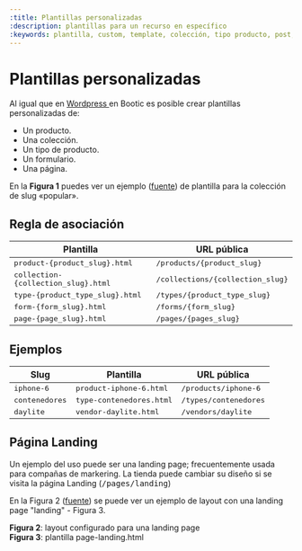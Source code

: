 ```yaml
---
:title: Plantillas personalizadas
:description: plantillas para un recurso en específico
:keywords: plantilla, custom, template, colección, tipo producto, post, formulario
---
```


# Plantillas personalizadas

Al igual que en [ Wordpress ][wppt] en Bootic es posible crear plantillas personalizadas de:

- Un producto.
- Una colección.
- Un tipo de producto.
- Un formulario.
- Una página.

En la **Figura 1** puedes ver un ejemplo ([fuente][fuente]) de plantilla para la colección de slug «popular».

## Regla de asociación

<table class="table">
	<thead>
		<tr>
			<th>Plantilla</th>
			<th>URL pública</th>
		</tr>
	</thead>
  <tbody>
  	<tr>
  		<td><kbd>product-{product_slug}.html</kbd></td>
  		<td><kbd>/products/{product_slug}</kbd></td>
  	</tr>
    <tr>
    	<td><kbd>collection-{collection_slug}.html</kbd></td>
    	<td><kbd>/collections/{collection_slug}</kbd> </td>
    </tr>
    <tr>
    	<td><kbd>type-{product_type_slug}.html </kbd></td>
    	<td><kbd>/types/{product_type_slug}</kbd></td>
    </tr>
    <tr>
    	<td><kbd>form-{form_slug}.html </kbd></td>
    	<td><kbd>/forms/{form_slug}</kbd> </td>
    </tr>
    <tr>
    	<td><kbd>page-{page_slug}.html</kbd></td>
    	<td><kbd>/pages/{pages_slug}</kbd> </td>
    </tr>
  </tbody>
</table>

## Ejemplos

<table class="table">
	<thead>
		<tr>
			<th>Slug</th>
			<th>Plantilla</th>
			<th>URL pública</th>
		</tr>
	</thead>
  <tbody>
  	<tr>
  		<td><kbd>iphone-6</kbd></td>
  		<td><kbd>product-iphone-6.html</kbd></td>
  		<td><kbd>/products/iphone-6</kbd></td>
  	</tr>
  	<tr>
  		<td><kbd>contenedores</kbd></td>
  		<td><kbd>type-contenedores.html</kbd></td>
  		<td><kbd>/types/contenedores</kbd></td>
  	</tr>
  	<tr>
  		<td><kbd>daylite</kbd></td>
  		<td><kbd>vendor-daylite.html</kbd></td>
  		<td><kbd>/vendors/daylite</kbd></td>
  	</tr>
  </tbody>
</table>

## Página Landing

Un ejemplo del uso puede ser una landing page; frecuentemente usada para compañas de markering. La tienda
puede cambiar su diseño si se visita la página Landing (<kbd>/pages/landing</kbd>)

En la Figura 2 ([fuente](https://gist.github.com/juque/cbb8a33ae444329e8cb0dba2dceec4bf)) se puede ver un
ejemplo de layout con una landing page "landing" - Figura 3.

<div class="captura">
  <div class="c-contenido">
       <img alt="" src="/img/diseno/recetas/layout-landing.png" />
  </div>
  <div class="c-pie"><strong>Figura 2</strong>: layout configurado para una landing page</div>
</div>

<div class="captura">
  <div class="c-contenido">
       <img alt="" src="/img/diseno/recetas/page-landing.png" />
  </div>
  <div class="c-pie"><strong>Figura 3</strong>: plantilla page-landing.html</div>
</div>

[wppt]:https://codex.wordpress.org/Post_Type_Templates
[fuente]:https://gist.github.com/juque/ee32abf66f3cb9682b2b547a8d4c4e5b
